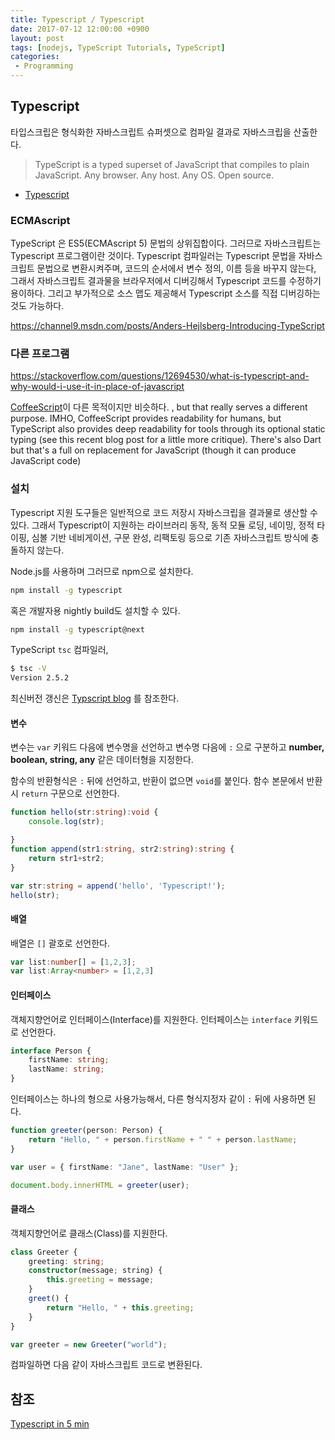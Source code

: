 ```yaml
---
title: Typescript / Typescript
date: 2017-07-12 12:00:00 +0900
layout: post
tags: [nodejs, TypeScript Tutorials, TypeScript]
categories: 
 - Programming
---
```


## Typescript

타입스크립은 형식화한 자바스크립트 슈퍼셋으로 컴파일 결과로 자바스크립을 산출한다.

> TypeScript is a typed superset of JavaScript that compiles to plain JavaScript. Any browser. Any host. Any OS. Open source.
 - [Typescript](https://www.typescriptlang.org)

### ECMAscript

TypeScript 은 ES5(ECMAscript 5) 문법의 상위집합이다. 그러므로 자바스크립트는 Typescript 프로그램이란 것이다. Typescript 컴파일러는 Typescript 문법을 자바스크립트 문법으로 변환시켜주며, 코드의 순서에서 변수 정의, 이름 등을 바꾸지 않는다, 그래서 자바스크립트 결과물을 브라우저에서 디버깅해서 Typescript 코드를 수정하기 용이하다. 그리고 부가적으로 소스 맵도 제공해서 Typescript 소스를 직접 디버깅하는 것도 가능하다. 


https://channel9.msdn.com/posts/Anders-Hejlsberg-Introducing-TypeScript

### 다른 프로그램

https://stackoverflow.com/questions/12694530/what-is-typescript-and-why-would-i-use-it-in-place-of-javascript

[CoffeeScript](http://coffeescript.org/)이 다른 목적이지만 비슷하다.
, but that really serves a different purpose. IMHO, CoffeeScript provides readability for humans, but TypeScript also provides deep readability for tools through its optional static typing (see this recent blog post for a little more critique). There's also Dart but that's a full on replacement for JavaScript (though it can produce JavaScript code)



### 설치

Typescript 지원 도구들은 일반적으로 코드 저장시 자바스크립을 결과물로 생산할 수 있다. 그래서 Typescript이 지원하는 라이브러리 동작, 동적 모듈 로딩, 네이밍, 정적 타이핑, 심볼 기반 네비게이션, 구문 완성, 리팩토링 등으로 기존 자바스크립트 방식에 충돌하지 않는다.


Node.js를 사용하며 그러므로 npm으로 설치한다.

```sh
npm install -g typescript
```

혹은 개발자용 nightly build도 설치할 수 있다.

```sh
npm install -g typescript@next
```

TypeScript `tsc` 컴파일러,

```sh
$ tsc -V
Version 2.5.2
```

최신버전 갱신은 [Typscript blog](https://blogs.msdn.microsoft.com/typescript/) 를 참조한다.

#### 변수

변수는 `var` 키워드 다음에 변수명을 선언하고 변수명 다음에 `:` 으로 구분하고 **number, boolean, string, any** 같은 데이터형을 지정한다. 

함수의 반환형식은 `:` 뒤에 선언하고, 반환이 없으면 `void`를 붙인다. 함수 본문에서 반환시 `return` 구문으로 선언한다.

```typescript
function hello(str:string):void {
    console.log(str);

}
function append(str1:string, str2:string):string {
    return str1+str2;
}

var str:string = append('hello', 'Typescript!');
hello(str);
```


#### 배열

배열은 `[]` 괄호로 선언한다.

```typescript
var list:number[] = [1,2,3];
var list:Array<number> = [1,2,3]
```


#### 인터페이스

객체지향언어로 인터페이스(Interface)를 지원한다. 인터페이스는 `interface` 키워드로 선언한다. 
```ts
interface Person {
    firstName: string;
    lastName: string;
}
```

인터페이스는 하나의 형으로 사용가능해서, 다른 형식지정자 같이 `:` 뒤에 사용하면 된다.

```ts
function greeter(person: Person) {
    return "Hello, " + person.firstName + " " + person.lastName;
}

var user = { firstName: "Jane", lastName: "User" };

document.body.innerHTML = greeter(user);
```

#### 클래스

객체지향언어로 클래스(Class)를 지원한다.

```ts
class Greeter {
    greeting: string;
    constructor(message; string) {
        this.greeting = message;
    }
    greet() {
        return "Hello, " + this.greeting;
    }
}

var greeter = new Greeter("world");
```


컴파일하면 다음 같이 자바스크립트 코드로 변환된다.


## 참조

[Typescript in 5 min](https://www.typescriptlang.org/docs/handbook/typescript-in-5-minutes.html)

